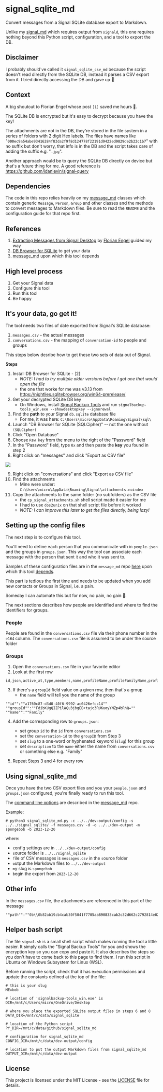 # signal_sqlite_md

Convert messages from a Signal SQLite database export to Markdown.

Unlike my [signal_md](https://github.com/thephm/signal_md) which requires output from `signald`, this one requires nothing beyond this Python script, configuration, and a tool to export the DB.

## Disclaimer

I probably should've called it `signal_sqlite_csv_md` because the script doesn't read directly from the SQLite DB, instead it parses a CSV export from it. I tried directly accessing the DB and gave up 🤣

## Context

A big shoutout to Florian Engel whose post `[1]` saved me hours 🤗.

The SQLite DB is encrypted but it's easy to decrypt because you have the key! 

The attachments are not in the DB, they're stored in the file system in a series of folders with 2 digit Hex labels. The files have names like "`000ec9a54abe93416284f83da2f9f8d124778f22191d9422ed9829de2b22c1b7`" with no suffix but don't worry, that info is in the DB and the script takes care of adding the suffix e.g. "`.jpg`".

Another approach would be to query the SQLite DB directly on device but that's a future thing for me. A good reference is https://github.com/idanlevin/signal-query

## Dependencies

The code in this repo relies heavily on my [message_md](https://github.com/thephm/message_md) classes which contain generic `Message`, `Person`, `Group` and other classes and the methods to convert messages to Markdown files. Be sure to read the `README` and the configuration guide for that repo first. 

## References

1. [Extracting Messages from Signal Desktop](https://www.tc3.dev/posts/2021-11-02-extract-messages-from-signal/) by [Florian Engel](https://www.linkedin.com/in/engelflorian) guided my way
2. [DB Browser for SQLite](https://sqlitebrowser.org/dl/) to get your data
3. [message_md](https://github.com/thephm/message_md) upon which this tool depends

## High level process

1. Get your Signal data
2. Configure this tool
3. Run this tool
4. Be happy

## It's your data, go get it!

The tool needs two files of date exported from Signal's SQLite database:

1. `messages.csv` - the actual messages
2. `conversations.csv`  - the mapping of `conversation-id` to people and groups

This steps below desribe how to get these two sets of data out of Signal.

**Steps**

1. Install DB Browser for SQLite - [2]
	- *NOTE: I had to try multiple older versions before I got one that would open the file*
    - the one that worke for me was v3.13 from https://nightlies.sqlitebrowser.org/win64-prerelease/
2. Get your decrypted SQLite DB key
    - On Windows, install [Signal Backup Tools](https://github.com/bepaald/signalbackup-tools) and run `signalbackup-tools_win.exe --showdesktopkey --ignorewal`
4. Find the **path** to your Signal `db.sqlite` database file
    - For me, it was here: `C:\Users\micro\AppData\Roaming\Signal\sql\`
5. Launch "DB Browser for SQLite (SQLCipher)" -- not the one without `(SQLCipher)`
6. Click "Open Database"
7. Choose `Raw key` from the menu to the right of the "Password" field
8. In the "Password" field, type `0x` and then paste the **key** you found in step 2
9. Right click on "messages" and click "Export as CSV file"

![](media/dbbrowser_export_messages.png)

9. Right click on "conversations" and click "Export as CSV file"
10. Find the attachments
    - Mine were under: `C:\Users\micro\AppData\Roaming\Signal\attachments.noindex`
11. Copy the attachments to the same folder (no subfolders) as the CSV file
    - the `cp_signal_attachments.sh` shell script made it easier for me
    - I had to use `dos2unix` on that shell script file before it worked
    - *NOTE: I can improve this later to get the files directly, being lazy!*

## Setting up the config files

The next step is to configure this tool. 

You'll need to define each person that you communicate with in `people.json` and the groups in `groups.json`. This way the tool can associate each message with the person that sent it and who it was sent to.

Samples of these configuration files are in the `message_md` repo [here](https://github.com/thephm/message_md/tree/main/config) upon which this tool [depends](#dependencies).

This part is tedious the first time and needs to be updated when you add new contacts or Groups in Signal, i.e. a pain.

Someday I can automate this but for now, no pain, no gain 🙂. 

The next sections describes how people are identified and where to find the identifiers for groups. 

### People

People are found in the `conversations.csv` file via their phone number in the `e164` column. The `conversations.csv` file is assumed to be under the source folder 

### Groups

1. Open the `conversations.csv` file in your favorite editor
2. Look at the first row

```
id,json,active_at,type,members,name,profileName,profileFamilyName,profileFullName,e164,serviceId,groupId,profileLastFetchedAt
```

3. If there's a `groupId` field value on a given row, then that's a group
    - the `name` field will tell you the name of the group

```
""id"":""a1760c87-d3d0-40f6-9992-ac0426efcc14""
""groupId"":""FdibKUgQIZPilWQu3jbgEB+tajc3RUKuoyYNZp4bRhQ=""
""name"":""Family"
```

4. Add the corresponding row to `groups.json`:
    - set group `id` to the `id` from `conversations.csv`
    - set the `conversation-id` to the `groupID` from  Step 3
    - set `slug` to a one-word or hyphenated keyword (`slug`) for this group 
    - set `description` to the `name` either the name from `conversations.csv` or something else e.g. "Family"
     
4. Repeat Steps 3 and 4 for every row

## Using signal_sqlite_md

Once you have the two CSV export files and you your `people.json` and `groups.json` configured, you're finally ready to run this tool.

The [command line options](https://github.com/thephm/message_md#command-line-options) are described in the [message_md](https://github.com/thephm/message_md) repo.

Example:

```
# python3 signal_sqlite_md.py -c ../../dev-output/config -s ../../signal_sqlite/ -f messages.csv -d -o ../../dev-output -m spongebob -b 2023-12-20
```

where: 

- `c`onfig settings are in `../../dev-output/config`
- `s`ource folder is `../../signal_sqlite`
- `f`ile of CSV messages is `messages.csv` in the `s`ource folder
- `o`utput the Markdown files to `../../dev-output`
- `m`y slug is `spongebob`
- `b`egin the export from `2023-12-20`

## Other info

In the `messages.csv` file, the attachments are referenced in this part of the message 

```
""path"":""0b\\0b82ab19cb4cab30f5041f7705aa890833cab2c32d662c2792814e0268c90e6c""
```

## Helper bash script

The file `signal.sh` is a small shell script which makes running the tool a little easier. It simply calls the "Signal Backup Tools" for you and shows the encryption key so you can copy and paste it. It also describes the steps so you don't have to come back to this page to find them. I run this script in Ubuntu on Windows Subsystem for Linux (WSL). 

Before running the script, check that it has e`x`ecution permissions and update the constants defined at the top of the file:

```
# this is your slug
ME=bob

# location of 'signalbackup-tools_win.exe' is
DIR=/mnt/c/Users/micro/OneDrive/Desktop

# where you place the exported SQLite output files in steps 6 and 8
DATA_DIR=/mnt/c/data/signal_sqlite

# location of the Python script
PY_DIR=/mnt/c/data/github/signal_sqlite_md

# configuration for signal_sqlite_md
CONFIG_DIR=/mnt/c/data/dev-output/config

# location to put the output Markdown files from signal_sqlite_md
OUTPUT_DIR=/mnt/c/data/dev-output
```

## License

This project is licensed under the MIT License - see the [LICENSE](LICENSE.md) file for details.
